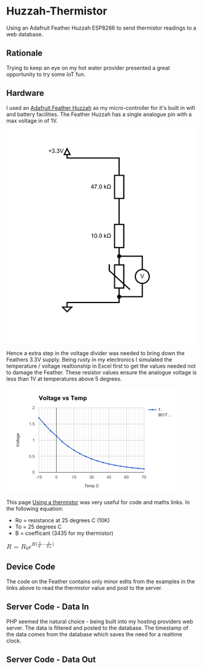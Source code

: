 # Huzzah-Thermistor
Using an Adafruit Feather Huzzah ESP8266 to send thermistor readings to a web database.

## Rationale
Trying to keep an eye on my hot water provider presented a great opportunity to try some IoT fun. 

## Hardware
I used an [Adafruit Feather Huzzah](https://learn.adafruit.com/adafruit-feather-huzzah-esp8266/overview) as my micro-controller for it's built in wifi and battery facilities.
The Feather Huzzah has a single analogue pin with a max voltage in of 1V.

![Circuit Diagram](misc/circuit.png)

Hence a extra step in the voltage divider was needed to bring down the Feathers 3.3V supply. Being rusty in my electronics I simulated the temperature / voltage realtionship in Excel first to get the values needed not to damage the Feather. These resistor values ensure the analogue voltage is less than 1V at temperatures above 5 degrees.

![Temp-Voltage Graph](misc/volt_graph.png)

This page [Using a thermistor](https://learn.adafruit.com/thermistor/using-a-thermistor) was very useful for code and maths links.
In the following equation:
* Ro = resistance at 25 degrees C (10K)
* To = 25 degrees C
* B = coefficant (3435 for my thermistor)

![Equation](misc/CodeCogsEqn.gif)

## Device Code
The code on the Feather contains only minor edits from the examples in the links above to read the thermistor value and post to the server.
## Server Code - Data In
PHP seemed the natural choice - being built into my hosting providers web server. The data is filtered and posted to the database. The timestamp of the data comes from the database which saves the need for a realtime clock.
## Server Code - Data Out

